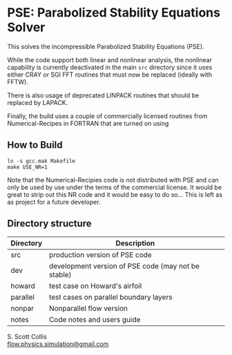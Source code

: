 # PSE:  Parabolized Stability Equations Solver

This solves the incompressible Parabolized Stability Equations (PSE).

While the code support both linear and nonlinear analysis, the nonlinear
capability is currently deactivated in the main `src` directory since it uses
either CRAY or SGI FFT routines that must now be replaced (ideally with FFTW).

There is also usage of deprecated LINPACK routines that should be replaced by
LAPACK.

Finally, the build uses a couple of commercially licensed routines from
Numerical-Recipes in FORTRAN that are turned on using

## How to Build

    ln -s gcc.mak Makefile
    make USE_NR=1

Note that the Numerical-Recipies code is not distributed with PSE and can only
be used by use under the terms of the commercial license.  It would be great
to strip out this NR code and it would be easy to do so...  This is left as
as project for a future developer.

## Directory structure

Directory    |  Description
-------------|------------------------------------------------------------
src          |  production version of PSE code
dev          |  development version of PSE code (may not be stable)
howard       |  test case on Howard's airfoil
parallel     |  test cases on parallel boundary layers
nonpar       |  Nonparallel flow version
notes        |  Code notes and users guide

S. Scott Collis\
flow.physics.simulation@gmail.com

